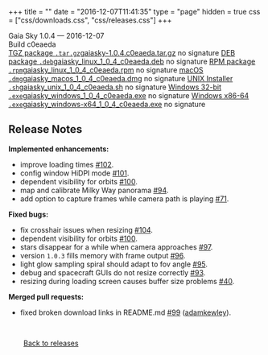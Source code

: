 +++
title = ""
date = "2016-12-07T11:41:35"
type = "page"
hidden = true
css = ["css/downloads.css", "css/releases.css"]
+++

<div class="download-container">
<div id="download-title">
<i class="fa-solid fa-tag"></i>
Gaia Sky <span class="downloads-version">1.0.4</span> — <i class="fa-solid fa-clock"></i>
<time class="downloads-releasedate" datetime="2016-12-07T11:41:35" title="Published: 2016-12-07T11:41:35">2016-12-07</time></div>
<div class="downloads-build">Build c0eaeda</div>
<div class="download-section">
<a href="https://gaia.ari.uni-heidelberg.de/gaiasky/releases/1.0.4.c0eaeda/gaiasky-1.0.4.c0eaeda.tar.gz" class="download-button"><i class="fa-solid fa-file-zipper"></i> TGZ package <code>.tar.gz</code><span class="download-sub">gaiasky-1.0.4.c0eaeda.tar.gz</span></a>
<span class="signature">no signature</span>
<a href="https://gaia.ari.uni-heidelberg.de/gaiasky/releases/1.0.4.c0eaeda/gaiasky_linux_1_0_4_c0eaeda.deb" class="download-button"><i class="fa-brands fa-debian"></i> DEB package <code>.deb</code><span class="download-sub">gaiasky_linux_1_0_4_c0eaeda.deb</span></a>
<span class="signature">no signature</span>
<a href="https://gaia.ari.uni-heidelberg.de/gaiasky/releases/1.0.4.c0eaeda/gaiasky_linux_1_0_4_c0eaeda.rpm" class="download-button"><i class="fa-brands fa-fedora"></i> RPM package <code>.rpm</code><span class="download-sub">gaiasky_linux_1_0_4_c0eaeda.rpm</span></a>
<span class="signature">no signature</span>
<a href="https://gaia.ari.uni-heidelberg.de/gaiasky/releases/1.0.4.c0eaeda/gaiasky_macos_1_0_4_c0eaeda.dmg" class="download-button"><i class="fa-brands fa-apple"></i> macOS <code>.dmg</code><span class="download-sub">gaiasky_macos_1_0_4_c0eaeda.dmg</span></a>
<span class="signature">no signature</span>
<a href="https://gaia.ari.uni-heidelberg.de/gaiasky/releases/1.0.4.c0eaeda/gaiasky_unix_1_0_4_c0eaeda.sh" class="download-button"><i class="fa fa-terminal"></i> UNIX Installer <code>.sh</code><span class="download-sub">gaiasky_unix_1_0_4_c0eaeda.sh</span></a>
<span class="signature">no signature</span>
<a href="https://gaia.ari.uni-heidelberg.de/gaiasky/releases/1.0.4.c0eaeda/gaiasky_windows_1_0_4_c0eaeda.exe" class="download-button"><i class="fa-brands fa-windows"></i> Windows 32-bit <code>.exe</code><span class="download-sub">gaiasky_windows_1_0_4_c0eaeda.exe</span></a>
<span class="signature">no signature</span>
<a href="https://gaia.ari.uni-heidelberg.de/gaiasky/releases/1.0.4.c0eaeda/gaiasky_windows-x64_1_0_4_c0eaeda.exe" class="download-button"><i class="fa-brands fa-windows"></i> Windows x86-64 <code>.exe</code><span class="download-sub">gaiasky_windows-x64_1_0_4_c0eaeda.exe</span></a>
<span class="signature">no signature</span>
</div>
</div>

<section class="release-notes">

# Release Notes

**Implemented enhancements:**

- improve loading times [#102](https://codeberg.org/gaiasky/gaiasky/issues/102).
- config window HiDPI mode [#101](https://codeberg.org/gaiasky/gaiasky/issues/101).
- dependent visibility for orbits [#100](https://codeberg.org/gaiasky/gaiasky/issues/100).
- map and calibrate Milky Way panorama [#94](https://codeberg.org/gaiasky/gaiasky/issues/94).
- add option to capture frames while camera path is playing [#71](https://codeberg.org/gaiasky/gaiasky/issues/71).

**Fixed bugs:**

- fix crosshair issues when resizing [#104](https://codeberg.org/gaiasky/gaiasky/issues/104).
- dependent visibility for orbits [#100](https://codeberg.org/gaiasky/gaiasky/issues/100).
- stars disappear for a while when camera approaches [#97](https://codeberg.org/gaiasky/gaiasky/issues/97).
- version `1.0.3` fills memory with frame output [#96](https://codeberg.org/gaiasky/gaiasky/issues/96).
- light glow sampling spiral should adapt to fov angle [#95](https://codeberg.org/gaiasky/gaiasky/issues/95).
- debug and spacecraft GUIs do not resize correctly [#93](https://codeberg.org/gaiasky/gaiasky/issues/93).
- resizing during loading screen causes buffer size problems [#40](https://codeberg.org/gaiasky/gaiasky/issues/40).

**Merged pull requests:**

- fixed broken download links in README.md [#99](https://codeberg.org/gaiasky/gaiasky/pull/99) ([adamkewley](https://github.com/adamkewley)).

</section>


<p class="center-text" style="padding: 30px;">
<i class="fa-solid fa-circle-arrow-left"></i> <a href="/downloads/releases">Back to releases</a>
</p>
